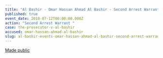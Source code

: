 ```yaml
---
title: "Al Bashir - Omar Hassan Ahmad Al Bashir - Second Arrest Warrant "
published: true
event_date: 2010-07-12T00:00:00.000Z
action: "Second Arrest Warrant "
case: the-prosecutor-v-al-bashir
accused: omar-hassan-ahmad-al-bashir
slug: al-bashir-events-omar-hassan-ahmad-al-bashir-second-arrest-warrant-
---
```


[Made public](http://www.icc-cpi.int/iccdocs/doc/doc907140.pdf)
